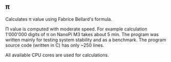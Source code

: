## &pi;

Calculates &pi; value using Fabrice Bellard's formula.

&Pi; value is computed with moderate speed. For example calculation
1'000'000 digits of &pi; on NanoPi M3 takes about 5 min. The program was
written mainly for testing system stability and as a benchmark. The
program source code (written in C) has only ~250 lines.

All available CPU cores are used for calculations.
